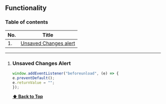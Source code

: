 ## Functionality 

### Table of contents

| No. | Title 
| --  | -- 
| 1.  | [Unsaved Changes alert](#unsaved-changes-alert)

---

1. ### Unsaved Changes Alert

    ```js
    window.addEventListener("beforeunload", (e) => {
    e.preventDefault();
    e.returnValue = "";
    });
    ```

    **[⬆ Back to Top](#table-of-contents)**
